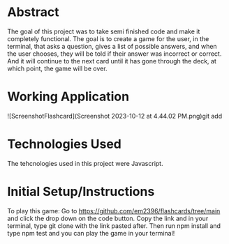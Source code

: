 # Abstract
The goal of this project was to take semi finished code and make it completely functional. The goal is to create a game for the user, in the terminal, that asks a question, gives a list of possible answers, and when the user chooses, they will be told if their answer was incorrect or correct. And it will continue to the next card until it has gone through the deck, at which point, the game will be over. 

# Working Application
![ScreenshotFlashcard](Screenshot 2023-10-12 at 4.44.02 PM.png)git add

# Technologies Used
The tehcnologies used in this project were Javascript. 

# Initial Setup/Instructions
To play this game: 
Go to https://github.com/em2396/flashcards/tree/main and click the drop down on the code button. Copy the link and in your terminal, type git clone with the link pasted after. Then run npm install and type npm test and you can play the game in your terminal!

